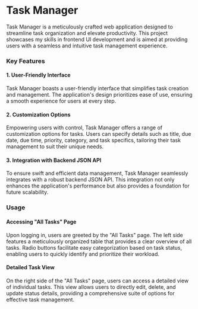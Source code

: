 <h1>Task Manager</h1>

<p>Task Manager is a meticulously crafted web application designed to streamline task organization and elevate productivity. 
  This project showcases my skills in frontend UI development and is aimed at providing users with a seamless and intuitive task management experience.</p>

<h3>Key Features</h3>

<h4>1. User-Friendly Interface</h4>
<p> Task Manager boasts a user-friendly interface that simplifies task creation and management. 
  The application's design prioritizes ease of use, ensuring a smooth experience for users at every step.</p>

<h4>2. Customization Options</h4>
<p> Empowering users with control, Task Manager offers a range of customization options for tasks. 
  Users can specify details such as title, due date, due time, priority, category, and task specifics, tailoring their task management to suit their unique needs.</p>

<h4>3. Integration with Backend JSON API</h4>
<p> To ensure swift and efficient data management, Task Manager seamlessly integrates with a robust backend JSON API. 
  This integration not only enhances the application's performance but also provides a foundation for future scalability.</p>


<h3>Usage</h3>

<h4>Accessing "All Tasks" Page</h4>
<p> Upon logging in, users are greeted by the "All Tasks" page. The left side features a meticulously organized table that provides a clear overview of all tasks. Radio buttons facilitate easy categorization based on task status, enabling users to quickly identify and prioritize their workload.</p>

<h4>Detailed Task View</h4>
<p> On the right side of the "All Tasks" page, users can access a detailed view of individual tasks. This view allows users to directly edit, delete, and update status details, providing a comprehensive suite of options for effective task management.</p>
